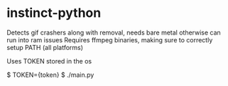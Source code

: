 # instinct-python

Detects gif crashers along with removal, needs bare metal otherwise can run into ram issues
Requires ffmpeg binaries, making sure to correctly setup PATH (all platforms)

Uses TOKEN stored in the os

$ TOKEN={token}
$ ./main.py
